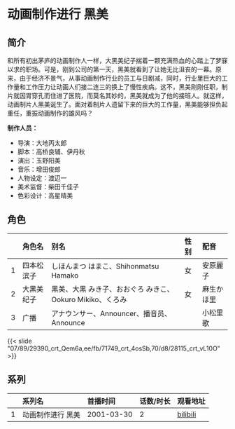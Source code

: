 # 动画制作进行 黑美


## 简介

和所有初出茅庐的动画制作人一样，大黑美纪子揣着一颗充满热血的心踏上了梦寐以求的职场。可是，刚到公司的第一天，黑美就看到了让她无比沮丧的一幕。原来，由于经济不景气，从事动画制作行业的员工与日剧减，同时，行业里巨大的工作量和工作压力让动画人们接二连三的换上了慢性疾病。这不，黑美刚刚任职，制片就因胃穿孔而住进了医院，而莫名其妙的，黑美就成为了他的接班人。就这样，动画制片人黑美诞生了。面对着制片人遗留下来的巨大的工作量，黑美能够担负起重任，重振动画制作的雄风吗？

**制作人员：**
- 导演：大地丙太郎
- 脚本：高桥良辅、伊丹秋
- 演出：玉野阳美
- 音乐：增田俊郎
- 人物设定：渡辺一
- 美术监督：柴田千佳子
- 色彩设计：高星晴美

## 角色

|     |   角色名   |   别名  | 性别 |  配音  |
|:--- |:------  |:----      |:---  |:--   |
| 1 | 四本松滨子 | しほんまつ はまこ、Shihonmatsu Hamako | 女 | 安原麗子 |
| 2 | 大黑美纪子 | 黑美、大黒 みき子、おおぐろ みきこ、Ookuro Mikiko、くろみ | 女 | 麻生かほ里 |
| 3 | 广播 | アナウンサー、Announcer、播音员、Announce |  | 小松里歌 |

{{< slide "07/89/29390_crt_Qem6a,ee/fb/71749_crt_4osSb,70/d8/28115_crt_vL10O" >}}

## 系列

|     |   系列名   |   首播时间  | 话数/时长  | 观看地址 |
|:---  |:------    |:----      |:---       |:---  |
| 1 | 动画制作进行 黑美 | 2001-03-30 | 2| [bilibili](https://www.bilibili.com/video/BV1as411S72U)|





